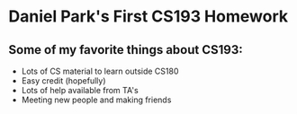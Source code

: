 # Daniel Park's First CS193 Homework

## Some of my favorite things about CS193:
- Lots of CS material to learn outside CS180
- Easy credit (hopefully)
- Lots of help available from TA's
- Meeting new people and making friends
